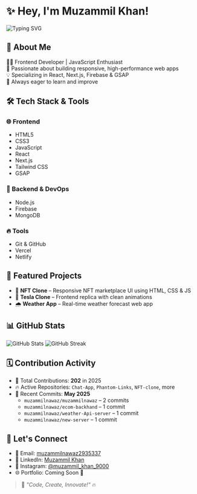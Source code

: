 # ✨ Hey, I'm Muzammil Khan!
![Typing SVG](https://readme-typing-svg.demolab.com?font=Fira+Code&size=22&pause=1000&center=true&vCenter=true&width=435&lines=Frontend+Developer+%7C+JavaScript+Enthusiast;React+%7C+Next.js+%7C+Firebase+%7C+GSAP;Code.+Create.+Innovate.)

## 🚀 About Me
👨‍💻 Frontend Developer | JavaScript Enthusiast  
🌈 Passionate about building responsive, high-performance web apps  
💡 Specializing in React, Next.js, Firebase & GSAP  
🌟 Always eager to learn and improve

## 🛠️ Tech Stack & Tools

### 🌐 Frontend
- HTML5
- CSS3
- JavaScript
- React
- Next.js
- Tailwind CSS
- GSAP

### 🔧 Backend & DevOps
- Node.js
- Firebase
- MongoDB

### 🔥 Tools
- Git & GitHub
- Vercel
- Netlify

## 📌 Featured Projects

- 🎨 **NFT Clone** – Responsive NFT marketplace UI using HTML, CSS & JS  
- 🚨 **Tesla Clone** – Frontend replica with clean animations  
- 🌧 **Weather App** – Real-time weather forecast web app

## 📊 GitHub Stats

![GitHub Stats](https://github-readme-stats.vercel.app/api?username=muzammilnawaz&show_icons=true&theme=radical)
![GitHub Streak](https://streak-stats.demolab.com?user=muzammilnawaz&theme=radical)

## 🗓 Contribution Activity
- 📌 Total Contributions: **202** in 2025  
- 🔥 Active Repositories: `Chat-App`, `Phantom-Links`, `NFT-clone`, more  
- 📆 Recent Commits: **May 2025**  
  - `muzammilnawaz/muzammilnawaz` – 2 commits  
  - `muzammilnawaz/ecom-backhand` – 1 commit  
  - `muzammilnawaz/weather-Api-server` – 1 commit  
  - `muzammilnawaz/new-server` – 1 commit

## 🔗 Let's Connect
- 📩 Email: [muzammilnawaz2935337](mailto:Pikachugaming899@gmail.com)  
- 💼 LinkedIn: [Muzammil Khan](https://linkedin.com/in/your-profile)  
- 📸 Instagram: [@muzammil_khan_9000](https://instagram.com/your-username)  
- 🌐 Portfolio: Coming Soon 🚀

> 🚀 _"Code, Create, Innovate!"_ 🔥
